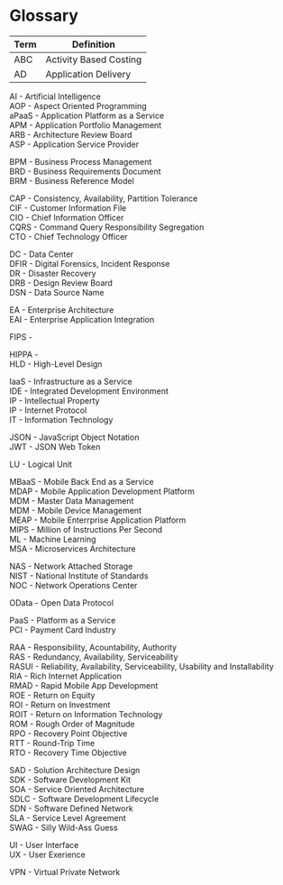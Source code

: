 
Glossary
===
|Term | Definition|
|-----|-----------|
ABC         | Activity Based Costing  
AD          | Application Delivery  
AI          - Artificial Intelligence  
AOP         - Aspect Oriented Programming  
aPaaS       - Application Platform as a Service  
APM         - Application Portfolio Management  
ARB         - Architecture Review Board  
ASP         - Application Service Provider  

BPM         - Business Process Management  
BRD         - Business Requirements Document  
BRM         - Business Reference Model  

CAP         - Consistency, Availability, Partition Tolerance  
CIF         - Customer Information File  
CIO         - Chief Information Officer  
CQRS        - Command Query Responsibility Segregation  
CTO         - Chief Technology Officer  

DC          - Data Center  
DFIR        - Digital Forensics, Incident Response  
DR          - Disaster Recovery  
DRB         - Design Review Board  
DSN         - Data Source Name  

EA          - Enterprise Architecture  
EAI         - Enterprise Application Integration  

FIPS        -   

HIPPA       -  
HLD         - High-Level Design  

IaaS        - Infrastructure as a Service  
IDE         - Integrated Development Environment    
IP          - Intellectual Property  
IP          - Internet Protocol  
IT          - Information Technology  

JSON        - JavaScript Object Notation  
JWT         - JSON Web Token  

LU          - Logical Unit  

MBaaS       - Mobile Back End as a Service  
MDAP        - Mobile Application Development Platform  
MDM         - Master Data Management  
MDM         - Mobile Device Management  
MEAP        - Mobile Enterrprise Application Platform  
MIPS        - Million of Instructions Per Second  
ML          - Machine Learning  
MSA         - Microservices Architecture  


NAS         - Network Attached Storage  
NIST        - National Institute of Standards  
NOC         - Network Operations Center  

OData       - Open Data Protocol  

PaaS        - Platform as a Service  
PCI         - Payment Card Industry  


RAA         - Responsibility, Acountability, Authority  
RAS         - Redundancy, Availability, Serviceability  
RASUI       - Reliability, Availability, Serviceability, Usability and Installability  
RIA         - Rich Internet Application  
RMAD        - Rapid Mobile App Development  
ROE         - Return on Equity  
ROI         - Return on Investment  
ROIT        - Return on Information Technology  
ROM         - Rough Order of Magnitude  
RPO         - Recovery Point Objective  
RTT         - Round-Trip Time  
RTO         - Recovery Time Objective  

SAD         - Solution Architecture Design  
SDK         - Software Development Kit  
SOA         - Service Oriented Architecture  
SDLC        - Software Development Lifecycle  
SDN         - Software Defined Network  
SLA         - Service Level Agreement  
SWAG        - Silly Wild-Ass Guess  

UI          - User Interface  
UX          - User Exerience  

VPN         - Virtual Private Network  


